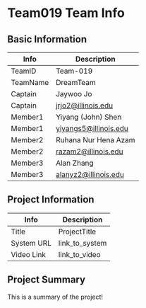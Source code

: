 # Team019 Team Info

## Basic Information

|   Info      |        Description     |
| ----------- | ---------------------- |
| TeamID      |        Team-019        |
| TeamName    |        DreamTeam       |
| Captain     |       Jaywoo Jo        |
| Captain     |  jrjo2@illinois.edu    |
| Member1     | Yiyang (John) Shen     |
| Member1     | yiyangs5@illinois.edu  |
| Member2     | Ruhana Nur Hena Azam   |
| Member2     |  razam2@illinois.edu   |
| Member3     | Alan Zhang             |
| Member3     | alanyz2@illinois.edu   |

## Project Information

|   Info      |        Description     |
| ----------- | ---------------------- |
|  Title      |       ProjectTitle     |
| System URL  |      link_to_system    |
| Video Link  |      link_to_video     |

## Project Summary

This is a summary of the project!
